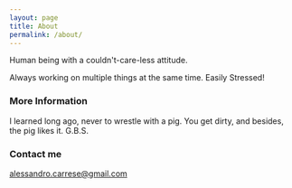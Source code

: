 ```yaml
---
layout: page
title: About
permalink: /about/
---
```


Human being with a couldn't-care-less attitude. 

Always working on multiple things at the same time.
Easily Stressed!

### More Information

I learned long ago, never to wrestle with a pig. You get dirty, and besides, the pig likes it.
G.B.S.

### Contact me

[alessandro.carrese@gmail.com](mailto:alessandro.carrese@gmail.com)

